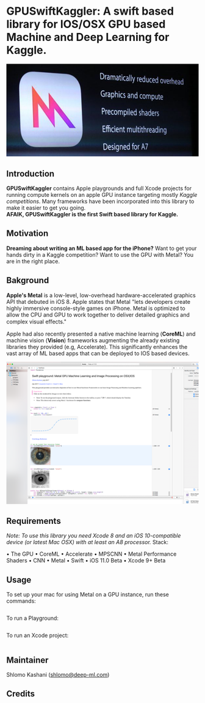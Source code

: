 # GPUSwiftKaggler: A swift based library for IOS/OSX GPU based Machine and Deep Learning for Kaggle.

![](metal.jpeg)

## Introduction

**GPUSwiftKaggler** contains Apple playgrounds and full Xcode projects for running compute kernels on an apple GPU instance targeting mostly *Kaggle competitions*. Many frameworks have been incorporated into this library to make it easier to get you going.  
**AFAIK, GPUSwiftKaggler is the first Swift based library for Kaggle.** 

## Motivation 
**Dreaming about writing an ML based app for the iPhone?** Want to get your hands dirty in a Kaggle competition? Want to use the GPU with Metal? 
You are in the right place. 

## Bakground 
**Apple's Metal** is a low-level, low-overhead hardware-accelerated graphics API that debuted in iOS 8. Apple states that Metal "lets developers create highly immersive console-style games on iPhone. Metal is optimized to allow the CPU and GPU to work together to deliver detailed graphics and complex visual eﬀects." 

Apple had also recently presented a native machine learning (**CoreML**) and machine vision (**Vision**) frameworks augmenting the already existing libraries they provided (e.g, Accelerate). This significantly enhances the vast array of ML based apps that can be deployed to IOS based devices.

![](playground.png)

## Requirements
*Note: To use this library you need Xcode 8 and an iOS 10-compatible device (or latest Mac OSX) with at least an A8 processor.*
Stack:

• The GPU
• CoreML
• Accelerate
• MPSCNN
• Metal Performance Shaders
• CNN
• Metal
• Swift
• iOS 11.0 Beta
• Xcode 9+ Beta


## Usage

To set up your mac for using Metal on a GPU instance, run these commands:

```sh
```

To run a Playground:
```sh

```

To run an Xcode project:

```sh
```

## Maintainer

Shlomo Kashani ([shlomo@deep-ml.com](http://deep-ml.com))


## Credits





